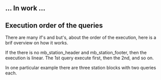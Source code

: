... In work ...
--------------------------------

Execution order of the queries
--------------------------------

There are many if's and but's, about the order of the execution, here is a brif overview on how it works. 

If the there is no mb_station_header and mb_station_footer, then the execution is linear. The 1st query execute first, then the 2nd, and so on.



In one particular example there are three station blocks with two queries each.



